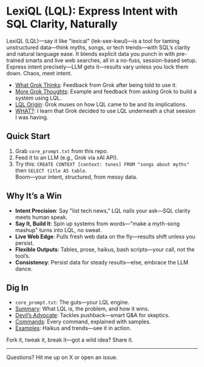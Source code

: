# LexiQL (LQL): Express Intent with SQL Clarity, Naturally

LexiQL (LQL)—say it like "lexical" (lek-see-kwul)—is a tool for taming unstructured data—think myths, songs, or tech trends—with SQL’s clarity and natural language ease. It blends explicit data you punch in with pre-trained smarts and live web searches, all in a no-fuss, session-based setup. Express intent precisely—LLM gets it—results vary unless you lock them down. Chaos, meet intent.

- [What Grok Thinks](docs/groks_feedback.md): Feedback from Grok after being told to use it.
- [More Grok Thoughts](docs/more_grok_insight.md): Example and feedback from asking Grok to build a system using LQL.
- [LQL Origin](docs/grok_on_lql_origin.md): Grok muses on how LQL came to be and its implications.
- [WHAT?](docs/grok_uses_lql.md): I learn that Grok decided to use LQL underneath a chat seesion I was having.

## Quick Start
1. Grab `core_prompt.txt` from this repo.  
2. Feed it to an LLM (e.g., Grok via xAI API).  
3. Try this: `CREATE CONTEXT [context: tunes] FROM "songs about myths"` then `SELECT title AS table`.  
Boom—your intent, structured, from messy data.

## Why It’s a Win
- **Intent Precision**: Say "list tech news," LQL nails your ask—SQL clarity meets human speak.  
- **Say It, Build It**: Spin up systems from words—"make a myth-song mashup" turns into LQL, no sweat.  
- **Live Web Edge**: Pulls fresh web data on the fly—results shift unless you persist.  
- **Flexible Outputs**: Tables, prose, haikus, bash scripts—your call, not the tool’s.  
- **Consistency**: Persist data for steady results—else, embrace the LLM dance.

## Dig In
- `core_prompt.txt`: The guts—your LQL engine.  
- [Summary](docs/summary.md): What LQL is, the problem, and how it wins.  
- [Devil’s Advocate](docs/devils_advocate.md): Tackles pushback—smart Q&A for skeptics.  
- [Commands](docs/commands.md): Every command, explained with samples.  
- [Examples](docs/examples.md): Haikus and trends—see it in action.

Fork it, tweak it, break it—got a wild idea? Share it.

---
Questions? Hit me up on X or open an issue.
